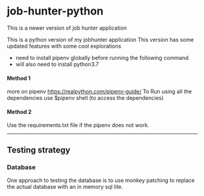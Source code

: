 # job-hunter-python
This is a newer version of job hunter application

This is a python version of my jobhunter application This version has some updated features with some cool explorations

- need to install pipenv globally before running the following command
- will also need to install python3.7

#### Method 1
more on pipenv https://realpython.com/pipenv-guide/
To Run using all the dependencies use $pipenv shell (to access the dependencies)

#### Method 2 
Use the requirements.txt file if the pipenv does not work.

----

## Testing strategy

### Database

One approach to testing the database is to use  monkey patching to replace the actual database with an in memory sql lite.

